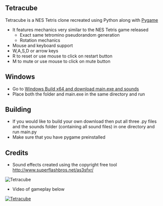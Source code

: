## Tetracube

Tetracube is a NES Tetris clone recreated using Python along with [Pygame](https://www.pygame.org/news)

- It features mechanics very similar to the NES Tetris game released
  - Exact same tetromino pseudorandom generation
  - Rotation mechanics
 - Mouse and keyboard support
  - W,A,S,D or arrow keys
  - R to reset or use mouse to click on restart button
  - M to mute or use mouse to click on mute button

## Windows
- Go to [Windows Build x64 and download main.exe and sounds](https://github.com/mzegar/Tetracube/tree/master/Windows%20Build%20x64)
- Place both the folder and main.exe in the same directory and run
## Building
- If you would like to build your own download then put all three .py files and the sounds folder (containing all sound files) in one directory and run main.py
- Make sure that you have pygame preinstalled

## Credits
 - Sound effects created using the copyright free tool http://www.superflashbros.net/as3sfxr/

![Tetracube](https://raw.githubusercontent.com/mzegar/Tetracube/master/screenshots/tetracube_img1.png "Tetracube")

- Video of gameplay below

[![Tetracube](http://img.youtube.com/vi/aAq9E4I4kYQ/0.jpg)](http://www.youtube.com/watch?v=aAq9E4I4kYQ)
